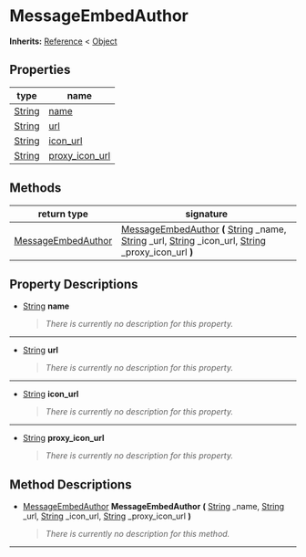   
# MessageEmbedAuthor
  
**Inherits:** [Reference](https://docs.godotengine.org/en/3.5/classes/class_reference.html) < [Object](https://docs.godotengine.org/en/3.5/classes/class_object.html)  
  
  
## Properties
  
| type                                                                    | name                                         |
|-------------------------------------------------------------------------|----------------------------------------------|
| [String](https://docs.godotengine.org/en/3.5/classes/class_string.html) | [name](#property-name)                       |
| [String](https://docs.godotengine.org/en/3.5/classes/class_string.html) | [url](#property-url)                         |
| [String](https://docs.godotengine.org/en/3.5/classes/class_string.html) | [icon\_url](#property-icon-url)              |
| [String](https://docs.godotengine.org/en/3.5/classes/class_string.html) | [proxy\_icon\_url](#property-proxy-icon-url) |  
  
## Methods
  
| return type                                         | signature                                                                                                                                                                                                                                                                                                                                                                                                   |
|-----------------------------------------------------|-------------------------------------------------------------------------------------------------------------------------------------------------------------------------------------------------------------------------------------------------------------------------------------------------------------------------------------------------------------------------------------------------------------|
| [MessageEmbedAuthor](./class_messageembedauthor.md) | [MessageEmbedAuthor](#method-MessageEmbedAuthor) **(** [String](https://docs.godotengine.org/en/3.5/classes/class_string.html) \_name, [String](https://docs.godotengine.org/en/3.5/classes/class_string.html) \_url, [String](https://docs.godotengine.org/en/3.5/classes/class_string.html) \_icon\_url, [String](https://docs.godotengine.org/en/3.5/classes/class_string.html) \_proxy\_icon\_url **)** |  
  
## Property Descriptions
  
- <a name="property-name"></a>[String](https://docs.godotengine.org/en/3.5/classes/class_string.html) **name**  
  
	> *There is currently no description for this property.*  
________________

- <a name="property-url"></a>[String](https://docs.godotengine.org/en/3.5/classes/class_string.html) **url**  
  
	> *There is currently no description for this property.*  
________________

- <a name="property-icon-url"></a>[String](https://docs.godotengine.org/en/3.5/classes/class_string.html) **icon_url**  
  
	> *There is currently no description for this property.*  
________________

- <a name="property-proxy-icon-url"></a>[String](https://docs.godotengine.org/en/3.5/classes/class_string.html) **proxy_icon_url**  
  
	> *There is currently no description for this property.*
  
  
## Method Descriptions
  
- <a name="method-MessageEmbedAuthor"></a>[MessageEmbedAuthor](./class_messageembedauthor.md) **MessageEmbedAuthor** **(** [String](https://docs.godotengine.org/en/3.5/classes/class_string.html) \_name, [String](https://docs.godotengine.org/en/3.5/classes/class_string.html) \_url, [String](https://docs.godotengine.org/en/3.5/classes/class_string.html) \_icon\_url, [String](https://docs.godotengine.org/en/3.5/classes/class_string.html) \_proxy\_icon\_url **)**  
  
	> *There is currently no description for this method.*  
________________

  
